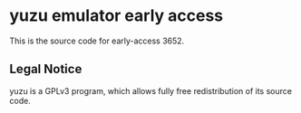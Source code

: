 yuzu emulator early access
=============

This is the source code for early-access 3652.

## Legal Notice

yuzu is a GPLv3 program, which allows fully free redistribution of its source code.